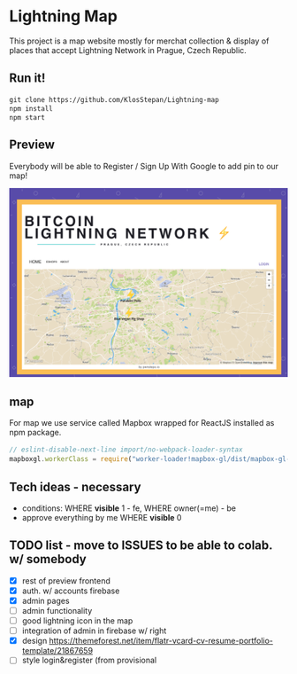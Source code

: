 # Lightning Map
This project is a map website mostly for merchat collection & display of places that accept Lightning Network in Prague, Czech Republic.  

## Run it!
```
git clone https://github.com/KlosStepan/Lightning-map
npm install
npm start
```
## Preview
Everybody will be able to Register / Sign Up With Google to add pin to our map! 
<p align="center">
  <img src="src/img/lnmap_preview.png" alt="lnmap_preview"/>
</p>


## map
For map we use service called Mapbox wrapped for ReactJS installed as npm package. 
```jsx 
// eslint-disable-next-line import/no-webpack-loader-syntax   
mapboxgl.workerClass = require("worker-loader!mapbox-gl/dist/mapbox-gl-csp-worker").default;  
```
## Tech ideas - necessary
- conditions: WHERE **visible** 1 - fe, WHERE owner(=me) - be
- approve everything by me WHERE **visible** 0

## TODO list - move to ISSUES to be able to colab. w/ somebody
- [x] rest of preview frontend
- [x] auth. w/ accounts firebase
- [x] admin pages
- [ ] admin functionality
- [ ] good lightning icon in the map
- [ ] integration of admin in firebase w/ right
- [x] design https://themeforest.net/item/flatr-vcard-cv-resume-portfolio-template/21867659
- [ ] style login&register (from provisional <style> in return)
- [ ] ~~Redux~~ -> Redux/RTK
- [ ] possible extension of map pin (extra info & etc.)
